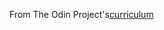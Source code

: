 From The Odin Project's[curriculum](http://www.theodinproject.com/courses/web-development-101/lessons/html-css)
